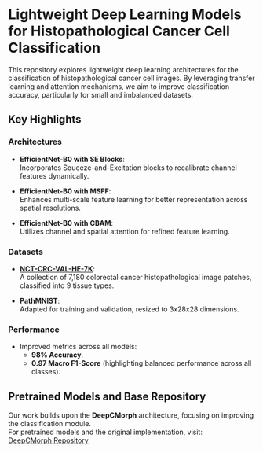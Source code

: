 # Lightweight Deep Learning Models for Histopathological Cancer Cell Classification

This repository explores lightweight deep learning architectures for the classification of histopathological cancer cell images. By leveraging transfer learning and attention mechanisms, we aim to improve classification accuracy, particularly for small and imbalanced datasets.

## Key Highlights

### Architectures
- **EfficientNet-B0 with SE Blocks**:  
  Incorporates Squeeze-and-Excitation blocks to recalibrate channel features dynamically.

- **EfficientNet-B0 with MSFF**:  
  Enhances multi-scale feature learning for better representation across spatial resolutions.

- **EfficientNet-B0 with CBAM**:  
  Utilizes channel and spatial attention for refined feature learning.

### Datasets
- **[NCT-CRC-VAL-HE-7K](https://zenodo.org/records/1214456)**:  
  A collection of 7,180 colorectal cancer histopathological image patches, classified into 9 tissue types.

- **PathMNIST**:  
  Adapted for training and validation, resized to 3x28x28 dimensions.

### Performance
- Improved metrics across all models:
  - **98% Accuracy**.
  - **0.97 Macro F1-Score** (highlighting balanced performance across all classes).

## Pretrained Models and Base Repository
Our work builds upon the **DeepCMorph** architecture, focusing on improving the classification module.  
For pretrained models and the original implementation, visit:  
[DeepCMorph Repository](https://github.com/aiff22/DeepCMorph)
